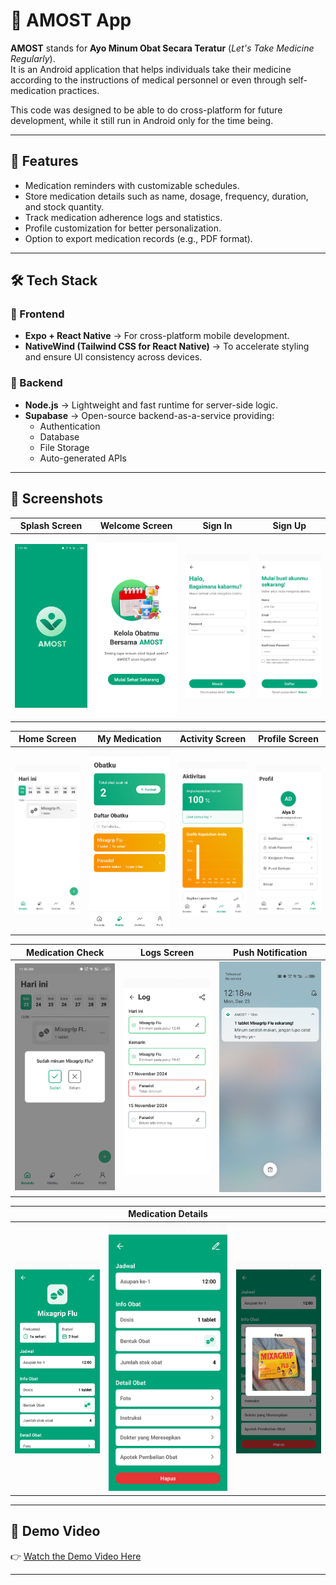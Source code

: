 # 📱 AMOST App

**AMOST** stands for **Ayo Minum Obat Secara Teratur** (_Let's Take Medicine Regularly_).  
It is an Android application that helps individuals take their medicine according to the instructions of medical personnel or even through self-medication practices.

This code was designed to be able to do cross-platform for future development, while it still run in Android only for the time being. 

---

## 🚀 Features

- Medication reminders with customizable schedules.
- Store medication details such as name, dosage, frequency, duration, and stock quantity.
- Track medication adherence logs and statistics.
- Profile customization for better personalization.
- Option to export medication records (e.g., PDF format).

---

## 🛠️ Tech Stack

### 🔹 Frontend

- **Expo + React Native** → For cross-platform mobile development.
- **NativeWind (Tailwind CSS for React Native)** → To accelerate styling and ensure UI consistency across devices.

### 🔹 Backend

- **Node.js** → Lightweight and fast runtime for server-side logic.
- **Supabase** → Open-source backend-as-a-service providing:
  - Authentication
  - Database
  - File Storage
  - Auto-generated APIs

---

## 📸 Screenshots

| Splash Screen                                               | Welcome Screen                                                | Sign In                                         | Sign Up                                         |
| ----------------------------------------------------------- | ------------------------------------------------------------- | ----------------------------------------------- | ----------------------------------------------- |
| ![SplashScreen](./assets/images/readme-ss/splashscreen.jpg) | ![WelcomeScreen](./assets/images/readme-ss/openingscreen.jpg) | ![SignIn](./assets/images/readme-ss/signin.jpg) | ![SignUp](./assets/images/readme-ss/signup.jpg) |

| Home Screen                                      | My Medication                                  | Activity Screen                                      | Profile Screen                                    |
| ------------------------------------------------ | ---------------------------------------------- | ---------------------------------------------------- | ------------------------------------------------- |
| ![Home](./assets/images/readme-ss/beranda-1.jpg) | ![MyMed](./assets/images/readme-ss/obatku.jpg) | ![Activity](./assets/images/readme-ss/aktivitas.jpg) | ![Profile](./assets/images/readme-ss/profile.jpg) |

| Medication Check                                     | Logs Screen                                 | Push Notification                                     |
| ---------------------------------------------------- | ------------------------------------------- | ----------------------------------------------------- |
| ![MedCheck](./assets/images/readme-ss/beranda-2.jpg) | ![Logs](./assets/images/readme-ss/logs.jpg) | ![PushNotif](./assets/images/readme-ss/pushnotif.jpg) |

|                                                          | Medication Details                                       |                                                          |
| -------------------------------------------------------- | -------------------------------------------------------- | -------------------------------------------------------- |
| ![MedDetails-1](./assets/images/readme-ss/details-1.jpg) | ![MedDetails-2](./assets/images/readme-ss/details-2.jpg) | ![MedDetails-3](./assets/images/readme-ss/details-3.jpg) |

---

## 🎥 Demo Video

👉 [Watch the Demo Video Here](https://drive.google.com/file/d/1lwtB8ZWmr5ds7MDLFqnF4EFWFuEgpzaX/view)

---
